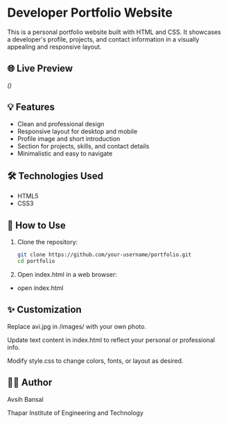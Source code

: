 # Developer Portfolio Website

This is a personal portfolio website built with HTML and CSS. It showcases a developer's profile, projects, and contact information in a visually appealing and responsive layout.

## 🌐 Live Preview

*([](https://portfoliobyavi.netlify.app/))*


## 💡 Features

- Clean and professional design
- Responsive layout for desktop and mobile
- Profile image and short introduction
- Section for projects, skills, and contact details
- Minimalistic and easy to navigate

## 🛠️ Technologies Used

- HTML5
- CSS3

## 🚀 How to Use

1. Clone the repository:
   ```bash
   git clone https://github.com/your-username/portfolio.git
   cd portfolio
   
2. Open index.html in a web browser:

- open index.html

## ✨ Customization

Replace avi.jpg in /images/ with your own photo.

Update text content in index.html to reflect your personal or professional info.

Modify style.css to change colors, fonts, or layout as desired.

## 👨‍💻 Author

Avsih Bansal 

Thapar Institute of Engineering and Technology

